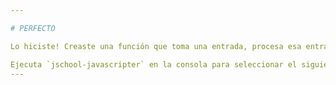 ```yaml
---

# PERFECTO

Lo hiciste! Creaste una función que toma una entrada, procesa esa entrada y genera un resultado.

Ejecuta `jschool-javascripter` en la consola para seleccionar el siguiente ejercicio.
---
```

